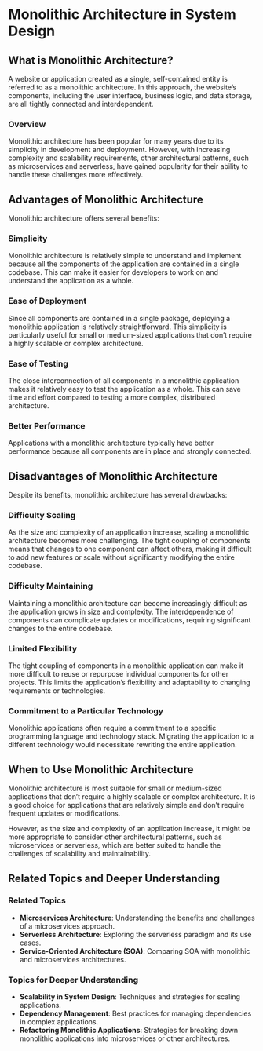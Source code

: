 # Monolithic Architecture in System Design

## What is Monolithic Architecture?

A website or application created as a single, self-contained entity is referred to as a monolithic architecture. In this approach, the website’s components, including the user interface, business logic, and data storage, are all tightly connected and interdependent.

### Overview
Monolithic architecture has been popular for many years due to its simplicity in development and deployment. However, with increasing complexity and scalability requirements, other architectural patterns, such as microservices and serverless, have gained popularity for their ability to handle these challenges more effectively.

## Advantages of Monolithic Architecture

Monolithic architecture offers several benefits:

### Simplicity
Monolithic architecture is relatively simple to understand and implement because all the components of the application are contained in a single codebase. This can make it easier for developers to work on and understand the application as a whole.

### Ease of Deployment
Since all components are contained in a single package, deploying a monolithic application is relatively straightforward. This simplicity is particularly useful for small or medium-sized applications that don’t require a highly scalable or complex architecture.

### Ease of Testing
The close interconnection of all components in a monolithic application makes it relatively easy to test the application as a whole. This can save time and effort compared to testing a more complex, distributed architecture.

### Better Performance
Applications with a monolithic architecture typically have better performance because all components are in place and strongly connected.

## Disadvantages of Monolithic Architecture

Despite its benefits, monolithic architecture has several drawbacks:

### Difficulty Scaling
As the size and complexity of an application increase, scaling a monolithic architecture becomes more challenging. The tight coupling of components means that changes to one component can affect others, making it difficult to add new features or scale without significantly modifying the entire codebase.

### Difficulty Maintaining
Maintaining a monolithic architecture can become increasingly difficult as the application grows in size and complexity. The interdependence of components can complicate updates or modifications, requiring significant changes to the entire codebase.

### Limited Flexibility
The tight coupling of components in a monolithic application can make it more difficult to reuse or repurpose individual components for other projects. This limits the application’s flexibility and adaptability to changing requirements or technologies.

### Commitment to a Particular Technology
Monolithic applications often require a commitment to a specific programming language and technology stack. Migrating the application to a different technology would necessitate rewriting the entire application.

## When to Use Monolithic Architecture

Monolithic architecture is most suitable for small or medium-sized applications that don’t require a highly scalable or complex architecture. It is a good choice for applications that are relatively simple and don’t require frequent updates or modifications.

However, as the size and complexity of an application increase, it might be more appropriate to consider other architectural patterns, such as microservices or serverless, which are better suited to handle the challenges of scalability and maintainability.

## Related Topics and Deeper Understanding

### Related Topics
- **Microservices Architecture**: Understanding the benefits and challenges of a microservices approach.
- **Serverless Architecture**: Exploring the serverless paradigm and its use cases.
- **Service-Oriented Architecture (SOA)**: Comparing SOA with monolithic and microservices architectures.

### Topics for Deeper Understanding
- **Scalability in System Design**: Techniques and strategies for scaling applications.
- **Dependency Management**: Best practices for managing dependencies in complex applications.
- **Refactoring Monolithic Applications**: Strategies for breaking down monolithic applications into microservices or other architectures.

